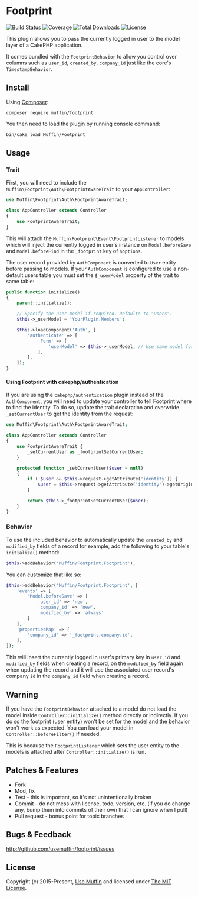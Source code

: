 # Footprint

[![Build Status](https://img.shields.io/travis/UseMuffin/Footprint/master.svg?style=flat-square)](https://travis-ci.org/UseMuffin/Footprint)
[![Coverage](https://img.shields.io/codecov/c/github/UseMuffin/Footprint.svg?style=flat-square)](https://codecov.io/github/UseMuffin/Footprint)
[![Total Downloads](https://img.shields.io/packagist/dt/muffin/footprint.svg?style=flat-square)](https://packagist.org/packages/muffin/footprint)
[![License](https://img.shields.io/badge/license-MIT-blue.svg?style=flat-square)](LICENSE)

This plugin allows you to pass the currently logged in user to the model layer of a CakePHP application.

It comes bundled with the `FootprintBehavior` to allow you control over columns such as `user_id`,
`created_by`, `company_id` just like the core's `TimestampBehavior`.

## Install

Using [Composer][composer]:

```
composer require muffin/footprint
```

You then need to load the plugin by running console command:

```bash
bin/cake load Muffin/Footprint
```

## Usage

### Trait

First, you will need to include the `Muffin\Footprint\Auth\FootprintAwareTrait` to your `AppController`:

```php
use Muffin\Footprint\Auth\FootprintAwareTrait;

class AppController extends Controller
{
    use FootprintAwareTrait;
}
```

This will attach the `Muffin\Footprint\Event\FootprintListener` to models
which will inject the currently logged in user's instance on `Model.beforeSave`
and `Model.beforeFind` in the `_footprint` key of `$options`.

The user record provided by `AuthComponent` is converted to `User` entity before
passing to models. If your `AuthComponent` is configured to use a non-default
users table you must set the `$_userModel` property of the trait to same table:

```php
public function initialize()
{
    parent::initialize();

    // Specify the user model if required. Defaults to "Users".
    $this->_userModel = 'YourPlugin.Members';

    $this->loadComponent('Auth', [
        'authenticate' => [
            'Form' => [
                'userModel' => $this->_userModel, // Use same model for AuthComponent
            ],
        ],
    ]);
}
```

#### Using Footprint with cakephp/authentication

If you are using the `cakephp/authentication` plugin instead of the `AuthComponent`, you will need to update your controller to tell Footprint where to find the identity. To do so, update the trait declaration and overwride `_setCurrentUser` to get the identity from the request:

```php
use Muffin\Footprint\Auth\FootprintAwareTrait;

class AppController extends Controller
{
    use FootprintAwareTrait {
        _setCurrentUser as _footprintSetCurrentUser;
    }

    protected function _setCurrentUser($user = null)
    {
        if (!$user && $this->request->getAttribute('identity')) {
            $user = $this->request->getAttribute('identity')->getOriginalData();
        }

        return $this->_footprintSetCurrentUser($user);
    }
}
```

### Behavior

To use the included behavior to automatically update the `created_by` and `modified_by` fields of a record for example,
add the following to your table's `initialize()` method:

```php
$this->addBehavior('Muffin/Footprint.Footprint');
```

You can customize that like so:

```php
$this->addBehavior('Muffin/Footprint.Footprint', [
    'events' => [
        'Model.beforeSave' => [
        	'user_id' => 'new',
            'company_id' => 'new',
            'modified_by' => 'always'
        ]
    ],
    'propertiesMap' => [
        'company_id' => '_footprint.company.id',
    ],
]);
```

This will insert the currently logged in user's primary key in `user_id` and `modified_by` fields when creating
a record, on the `modified_by` field again when updating the record and it will use the associated user record's
company `id` in the `company_id` field when creating a record.

## Warning

If you have the `FootprintBehavior` attached to a model do not load the model inside
`Controller::initialize()` method directly or indirectly. If you do so the
footprint (user entity) won't be set for the model and the behavior won't work
as expected. You can load your model in `Controller::beforeFilter()` if needed.

This is because the `FootprintListener` which sets the user entity to the models
is attached after `Controller::initialize()` is run.

## Patches & Features

* Fork
* Mod, fix
* Test - this is important, so it's not unintentionally broken
* Commit - do not mess with license, todo, version, etc. (if you do change any, bump them into commits of
their own that I can ignore when I pull)
* Pull request - bonus point for topic branches

## Bugs & Feedback

http://github.com/usemuffin/footprint/issues

## License

Copyright (c) 2015-Present, [Use Muffin][muffin] and licensed under [The MIT License][mit].

[cakephp]:http://cakephp.org
[composer]:http://getcomposer.org
[mit]:http://www.opensource.org/licenses/mit-license.php
[muffin]:http://usemuffin.com
[Ceeram/Blame]:http://github.com/ceeram/blame
